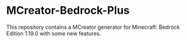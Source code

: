 # MCreator-Bedrock-Plus
This repository contains a MCreator generator for Minecraft: Bedrock Edition 1.19.0 with some new features.
